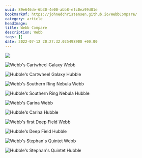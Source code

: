 ```yaml
---
uuid: 89e646de-6b30-4e00-abb8-efc0ea99d81e
bookmarkOf: https://johnedchristensen.github.io/WebbCompare/
category: article
headImage:
title: Webb Compare
description: Webb
tags: []
date: 2022-07-12 20:27:32.025498908 +00:00
---
```


![](img/WebbCompareLogo.png)

[](zoom.html?target=cartwheel)

![Webb's Cartwheel Galaxy](img/webb/cartwheel.png) Webb

![Hubble's Cartwheel Galaxy](img/hubble/cartwheel.png) Hubble

[](zoom.html?target=southern_nebula)

![Webb's Southern Ring Nebula](img/webb/southern_nebula.png) Webb

![Hubble's Southern Ring Nebula](img/hubble/southern_nebula.png) Hubble

[](zoom.html?target=carina)

![Webb's Carina](img/webb/carina.jpg) Webb

![Hubble's Carina](img/hubble/carina.png) Hubble

[](zoom.html?target=deep_field)

![Webb's first Deep Field](img/webb/deep_field.png) Webb

![Hubble's Deep Field](img/hubble/deep_field.png) Hubble

[](zoom.html?target=stephans_quintet)

![Webb's Stephan's Quintet](img/webb/stephans_quintet.jpg) Webb

![Hubble's Stephan's Quintet](img/hubble/stephans_quintet.jpg) Hubble